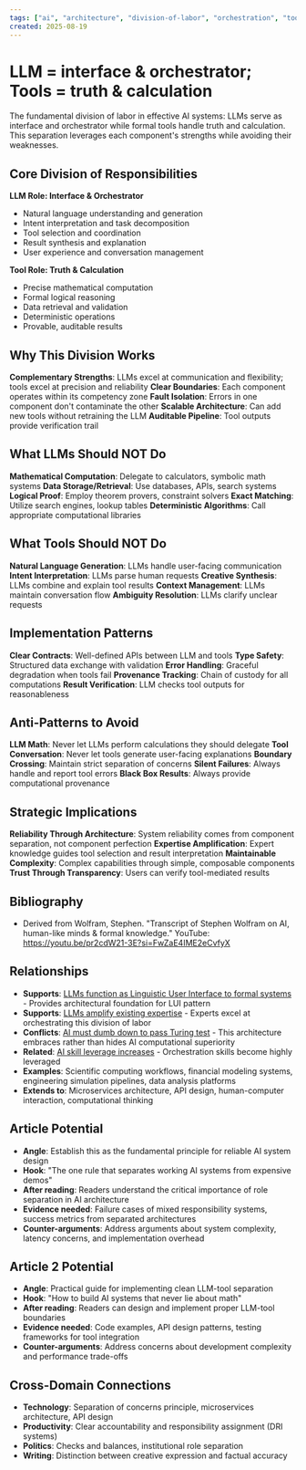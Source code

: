 ```yaml
---
tags: ["ai", "architecture", "division-of-labor", "orchestration", "tools", "interface", "truth", "calculation"]
created: 2025-08-19
---
```


# LLM = interface & orchestrator; Tools = truth & calculation

The fundamental division of labor in effective AI systems: LLMs serve as interface and orchestrator while formal tools handle truth and calculation. This separation leverages each component's strengths while avoiding their weaknesses.

## Core Division of Responsibilities

**LLM Role: Interface & Orchestrator**
- Natural language understanding and generation
- Intent interpretation and task decomposition
- Tool selection and coordination
- Result synthesis and explanation
- User experience and conversation management

**Tool Role: Truth & Calculation**
- Precise mathematical computation
- Formal logical reasoning
- Data retrieval and validation
- Deterministic operations
- Provable, auditable results

## Why This Division Works

**Complementary Strengths**: LLMs excel at communication and flexibility; tools excel at precision and reliability
**Clear Boundaries**: Each component operates within its competency zone
**Fault Isolation**: Errors in one component don't contaminate the other
**Scalable Architecture**: Can add new tools without retraining the LLM
**Auditable Pipeline**: Tool outputs provide verification trail

## What LLMs Should NOT Do

**Mathematical Computation**: Delegate to calculators, symbolic math systems
**Data Storage/Retrieval**: Use databases, APIs, search systems
**Logical Proof**: Employ theorem provers, constraint solvers
**Exact Matching**: Utilize search engines, lookup tables
**Deterministic Algorithms**: Call appropriate computational libraries

## What Tools Should NOT Do

**Natural Language Generation**: LLMs handle user-facing communication
**Intent Interpretation**: LLMs parse human requests
**Creative Synthesis**: LLMs combine and explain tool results
**Context Management**: LLMs maintain conversation flow
**Ambiguity Resolution**: LLMs clarify unclear requests

## Implementation Patterns

**Clear Contracts**: Well-defined APIs between LLM and tools
**Type Safety**: Structured data exchange with validation
**Error Handling**: Graceful degradation when tools fail
**Provenance Tracking**: Chain of custody for all computations
**Result Verification**: LLM checks tool outputs for reasonableness

## Anti-Patterns to Avoid

**LLM Math**: Never let LLMs perform calculations they should delegate
**Tool Conversation**: Never let tools generate user-facing explanations
**Boundary Crossing**: Maintain strict separation of concerns
**Silent Failures**: Always handle and report tool errors
**Black Box Results**: Always provide computational provenance

## Strategic Implications

**Reliability Through Architecture**: System reliability comes from component separation, not component perfection
**Expertise Amplification**: Expert knowledge guides tool selection and result interpretation
**Maintainable Complexity**: Complex capabilities through simple, composable components
**Trust Through Transparency**: Users can verify tool-mediated results

## Bibliography

- Derived from Wolfram, Stephen. "Transcript of Stephen Wolfram on AI, human-like minds & formal knowledge." YouTube: https://youtu.be/pr2cdW21-3E?si=FwZaE4IME2eCvfyX

## Relationships
- **Supports**: [LLMs function as Linguistic User Interface to formal systems](ai-lui-linguistic-user-interface.md) - Provides architectural foundation for LUI pattern
- **Supports**: [LLMs amplify existing expertise](ai-llm-amplify-expertise.md) - Experts excel at orchestrating this division of labor
- **Conflicts**: [AI must dumb down to pass Turing test](ai-turing-test-dumbing-down.md) - This architecture embraces rather than hides AI computational superiority
- **Related**: [AI skill leverage increases](ai-skill-leverage-amplifies.md) - Orchestration skills become highly leveraged
- **Examples**: Scientific computing workflows, financial modeling systems, engineering simulation pipelines, data analysis platforms
- **Extends to**: Microservices architecture, API design, human-computer interaction, computational thinking

## Article Potential
- **Angle**: Establish this as the fundamental principle for reliable AI system design
- **Hook**: "The one rule that separates working AI systems from expensive demos"
- **After reading**: Readers understand the critical importance of role separation in AI architecture
- **Evidence needed**: Failure cases of mixed responsibility systems, success metrics from separated architectures
- **Counter-arguments**: Address arguments about system complexity, latency concerns, and implementation overhead

## Article 2 Potential
- **Angle**: Practical guide for implementing clean LLM-tool separation
- **Hook**: "How to build AI systems that never lie about math"
- **After reading**: Readers can design and implement proper LLM-tool boundaries
- **Evidence needed**: Code examples, API design patterns, testing frameworks for tool integration
- **Counter-arguments**: Address concerns about development complexity and performance trade-offs

## Cross-Domain Connections
- **Technology**: Separation of concerns principle, microservices architecture, API design
- **Productivity**: Clear accountability and responsibility assignment (DRI systems)
- **Politics**: Checks and balances, institutional role separation
- **Writing**: Distinction between creative expression and factual accuracy
